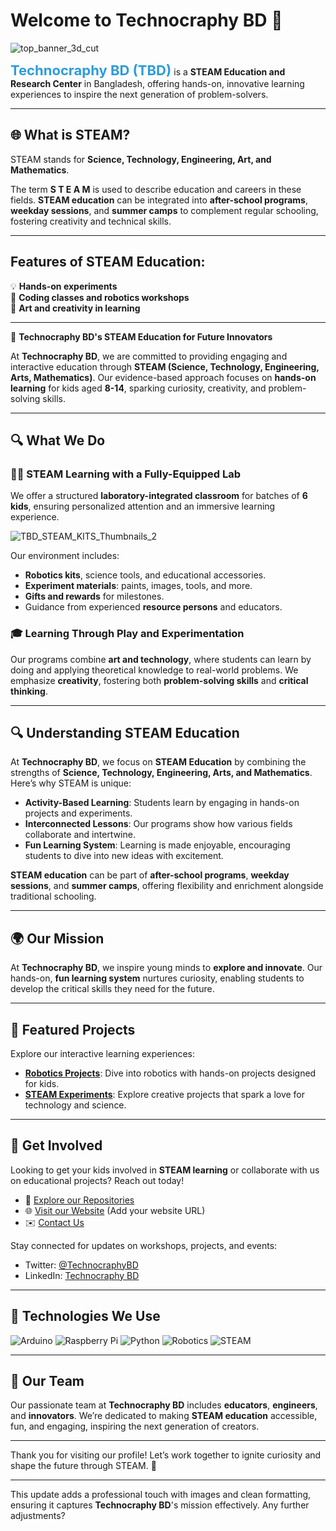 # Welcome to Technocraphy BD 🌟

![top_banner_3d_cut](https://github.com/user-attachments/assets/de03ab43-40ed-4996-9d8c-03785f909415)

<span style="color:#2D9CDB; font-weight:bold; font-size:22px;">**Technocraphy BD (TBD)**</span> is a **STEAM Education and Research Center** in Bangladesh, offering hands-on, innovative learning experiences to inspire the next generation of problem-solvers.

---

## 🌐 What is STEAM?

STEAM stands for **Science, Technology, Engineering, Art, and Mathematics**.  

The term **S T E A M** is used to describe education and careers in these fields. **STEAM education** can be integrated into **after-school programs**, **weekday sessions**, and **summer camps** to complement regular schooling, fostering creativity and technical skills.

---

## Features of STEAM Education:

💡 **Hands-on experiments**  
🤖 **Coding classes and robotics workshops**  
🎨 **Art and creativity in learning**

---

🚀 **Technocraphy BD's STEAM Education for Future Innovators**  

At **Technocraphy BD**, we are committed to providing engaging and interactive education through **STEAM (Science, Technology, Engineering, Arts, Mathematics)**. Our evidence-based approach focuses on **hands-on learning** for kids aged **8-14**, sparking curiosity, creativity, and problem-solving skills.

---

## 🔍 What We Do

### 🧑‍🔬 STEAM Learning with a Fully-Equipped Lab

We offer a structured **laboratory-integrated classroom** for batches of **6 kids**, ensuring personalized attention and an immersive learning experience.

![TBD_STEAM_KITS_Thumbnails_2](https://github.com/user-attachments/assets/f1c62c83-41f9-4f39-a3b6-20a7c030e5c6)

Our environment includes:

- **Robotics kits**, science tools, and educational accessories.
- **Experiment materials**: paints, images, tools, and more.
- **Gifts and rewards** for milestones.
- Guidance from experienced **resource persons** and educators.

### 🎓 Learning Through Play and Experimentation

Our programs combine **art and technology**, where students can learn by doing and applying theoretical knowledge to real-world problems. We emphasize **creativity**, fostering both **problem-solving skills** and **critical thinking**.

---

## 🔍 Understanding STEAM Education

At **Technocraphy BD**, we focus on **STEAM Education** by combining the strengths of **Science, Technology, Engineering, Arts, and Mathematics**. Here’s why STEAM is unique:

- **Activity-Based Learning**: Students learn by engaging in hands-on projects and experiments.
- **Interconnected Lessons**: Our programs show how various fields collaborate and intertwine.
- **Fun Learning System**: Learning is made enjoyable, encouraging students to dive into new ideas with excitement.

**STEAM education** can be part of **after-school programs**, **weekday sessions**, and **summer camps**, offering flexibility and enrichment alongside traditional schooling.

---

## 🌍 Our Mission

At **Technocraphy BD**, we inspire young minds to **explore and innovate**. Our hands-on, **fun learning system** nurtures curiosity, enabling students to develop the critical skills they need for the future.

---

## 📂 Featured Projects

Explore our interactive learning experiences:

- **[Robotics Projects](https://github.com/Technocraphy-BD)**: Dive into robotics with hands-on projects designed for kids.
- **[STEAM Experiments](https://github.com/Technocraphy-BD)**: Explore creative projects that spark a love for technology and science.

---

## 🌟 Get Involved

Looking to get your kids involved in **STEAM learning** or collaborate with us on educational projects? Reach out today!

- 🔗 [Explore our Repositories](https://github.com/Technocraphy-BD)
- 🌐 [Visit our Website](#) (Add your website URL)
- ✉️ [Contact Us](mailto:youremail@domain.com)

Stay connected for updates on workshops, projects, and events:  
- Twitter: [@TechnocraphyBD](#)  
- LinkedIn: [Technocraphy BD](#)

---

## 🔧 Technologies We Use

![Arduino](https://img.shields.io/badge/Arduino-Microcontroller-yellow.svg)
![Raspberry Pi](https://img.shields.io/badge/RaspberryPi-SBC-green.svg)
![Python](https://img.shields.io/badge/Python-Coding-blue.svg)
![Robotics](https://img.shields.io/badge/Robotics-Automation-orange.svg)
![STEAM](https://img.shields.io/badge/STEAM-Education-red.svg)

---

## 👥 Our Team

Our passionate team at **Technocraphy BD** includes **educators**, **engineers**, and **innovators**. We’re dedicated to making **STEAM education** accessible, fun, and engaging, inspiring the next generation of creators.

---

Thank you for visiting our profile! Let’s work together to ignite curiosity and shape the future through STEAM. 🎯

---

This update adds a professional touch with images and clean formatting, ensuring it captures **Technocraphy BD**'s mission effectively. Any further adjustments?
